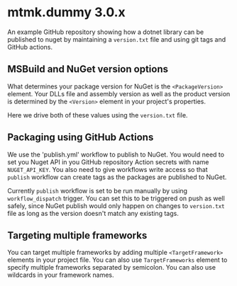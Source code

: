 # mtmk.dummy 3.0.x

An example GitHub repository showing how a dotnet library can be published to nuget
by maintaining a `version.txt` file and using git tags and GitHub actions.

## MSBuild and NuGet version options

What determines your package version for NuGet is the `<PackageVersion>` element.
Your DLLs file and assembly version as well as the product version is determined by
the `<Version>` element in your project's properties.

Here we drive both of these values using the `version.txt` file.


## Packaging using GitHub Actions

We use the 'publish.yml' workflow to publish to NuGet. You would need to set you Nuget API
in you GitHub repository Action secrets with name `NUGET_API_KEY`. You also need to
give workflows write access so that `publish` workflow can create tags as the packages
are published to NuGet.

Currently `publish` workflow is set to be run manually by using `workflow_dispatch` trigger.
You can set this to be triggered on push as well safely, since NuGet publish would only happen on
changes to `version.txt` file as long as the version doesn't match any existing tags.

## Targeting multiple frameworks

You can target multiple frameworks by adding multiple `<TargetFramework>` elements in your
project file. You can also use `TargetFrameworks` element to specify multiple frameworks
separated by semicolon. You can also use wildcards in your framework names.
